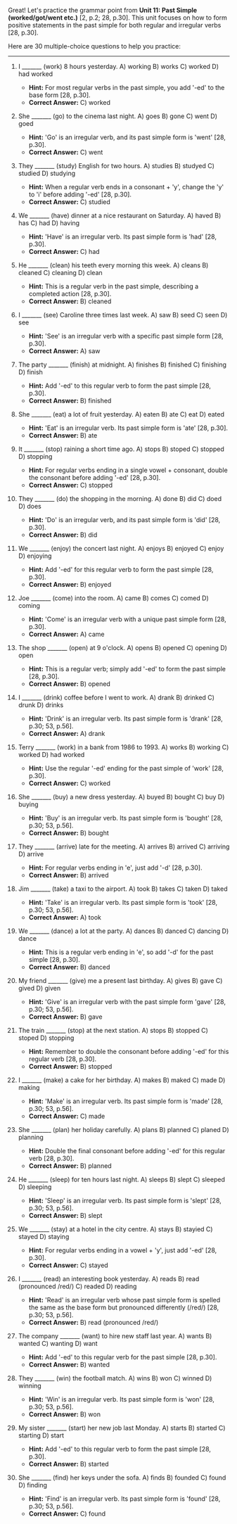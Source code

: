 Great! Let's practice the grammar point from **Unit 11: Past Simple (worked/got/went etc.)** [2, p.2; 28, p.30]. This unit focuses on how to form positive statements in the past simple for both regular and irregular verbs [28, p.30].

Here are 30 multiple-choice questions to help you practice:

---

1.  I _______ (work) 8 hours yesterday.
    A) working
    B) works
    C) worked
    D) had worked
    *   **Hint:** For most regular verbs in the past simple, you add '-ed' to the base form [28, p.30].
    *   **Correct Answer:** C) worked

2.  She _______ (go) to the cinema last night.
    A) goes
    B) gone
    C) went
    D) goed
    *   **Hint:** 'Go' is an irregular verb, and its past simple form is 'went' [28, p.30].
    *   **Correct Answer:** C) went

3.  They _______ (study) English for two hours.
    A) studies
    B) studyed
    C) studied
    D) studying
    *   **Hint:** When a regular verb ends in a consonant + 'y', change the 'y' to 'i' before adding '-ed' [28, p.30].
    *   **Correct Answer:** C) studied

4.  We _______ (have) dinner at a nice restaurant on Saturday.
    A) haved
    B) has
    C) had
    D) having
    *   **Hint:** 'Have' is an irregular verb. Its past simple form is 'had' [28, p.30].
    *   **Correct Answer:** C) had

5.  He _______ (clean) his teeth every morning this week.
    A) cleans
    B) cleaned
    C) cleaning
    D) clean
    *   **Hint:** This is a regular verb in the past simple, describing a completed action [28, p.30].
    *   **Correct Answer:** B) cleaned

6.  I _______ (see) Caroline three times last week.
    A) saw
    B) seed
    C) seen
    D) see
    *   **Hint:** 'See' is an irregular verb with a specific past simple form [28, p.30].
    *   **Correct Answer:** A) saw

7.  The party _______ (finish) at midnight.
    A) finishes
    B) finished
    C) finishing
    D) finish
    *   **Hint:** Add '-ed' to this regular verb to form the past simple [28, p.30].
    *   **Correct Answer:** B) finished

8.  She _______ (eat) a lot of fruit yesterday.
    A) eaten
    B) ate
    C) eat
    D) eated
    *   **Hint:** 'Eat' is an irregular verb. Its past simple form is 'ate' [28, p.30].
    *   **Correct Answer:** B) ate

9.  It _______ (stop) raining a short time ago.
    A) stops
    B) stoped
    C) stopped
    D) stopping
    *   **Hint:** For regular verbs ending in a single vowel + consonant, double the consonant before adding '-ed' [28, p.30].
    *   **Correct Answer:** C) stopped

10. They _______ (do) the shopping in the morning.
    A) done
    B) did
    C) doed
    D) does
    *   **Hint:** 'Do' is an irregular verb, and its past simple form is 'did' [28, p.30].
    *   **Correct Answer:** B) did

11. We _______ (enjoy) the concert last night.
    A) enjoys
    B) enjoyed
    C) enjoy
    D) enjoying
    *   **Hint:** Add '-ed' for this regular verb to form the past simple [28, p.30].
    *   **Correct Answer:** B) enjoyed

12. Joe _______ (come) into the room.
    A) came
    B) comes
    C) comed
    D) coming
    *   **Hint:** 'Come' is an irregular verb with a unique past simple form [28, p.30].
    *   **Correct Answer:** A) came

13. The shop _______ (open) at 9 o'clock.
    A) opens
    B) opened
    C) opening
    D) open
    *   **Hint:** This is a regular verb; simply add '-ed' to form the past simple [28, p.30].
    *   **Correct Answer:** B) opened

14. I _______ (drink) coffee before I went to work.
    A) drank
    B) drinked
    C) drunk
    D) drinks
    *   **Hint:** 'Drink' is an irregular verb. Its past simple form is 'drank' [28, p.30; 53, p.56].
    *   **Correct Answer:** A) drank

15. Terry _______ (work) in a bank from 1986 to 1993.
    A) works
    B) working
    C) worked
    D) had worked
    *   **Hint:** Use the regular '-ed' ending for the past simple of 'work' [28, p.30].
    *   **Correct Answer:** C) worked

16. She _______ (buy) a new dress yesterday.
    A) buyed
    B) bought
    C) buy
    D) buying
    *   **Hint:** 'Buy' is an irregular verb. Its past simple form is 'bought' [28, p.30; 53, p.56].
    *   **Correct Answer:** B) bought

17. They _______ (arrive) late for the meeting.
    A) arrives
    B) arrived
    C) arriving
    D) arrive
    *   **Hint:** For regular verbs ending in 'e', just add '-d' [28, p.30].
    *   **Correct Answer:** B) arrived

18. Jim _______ (take) a taxi to the airport.
    A) took
    B) takes
    C) taken
    D) taked
    *   **Hint:** 'Take' is an irregular verb. Its past simple form is 'took' [28, p.30; 53, p.56].
    *   **Correct Answer:** A) took

19. We _______ (dance) a lot at the party.
    A) dances
    B) danced
    C) dancing
    D) dance
    *   **Hint:** This is a regular verb ending in 'e', so add '-d' for the past simple [28, p.30].
    *   **Correct Answer:** B) danced

20. My friend _______ (give) me a present last birthday.
    A) gives
    B) gave
    C) gived
    D) given
    *   **Hint:** 'Give' is an irregular verb with the past simple form 'gave' [28, p.30; 53, p.56].
    *   **Correct Answer:** B) gave

21. The train _______ (stop) at the next station.
    A) stops
    B) stopped
    C) stoped
    D) stopping
    *   **Hint:** Remember to double the consonant before adding '-ed' for this regular verb [28, p.30].
    *   **Correct Answer:** B) stopped

22. I _______ (make) a cake for her birthday.
    A) makes
    B) maked
    C) made
    D) making
    *   **Hint:** 'Make' is an irregular verb. Its past simple form is 'made' [28, p.30; 53, p.56].
    *   **Correct Answer:** C) made

23. She _______ (plan) her holiday carefully.
    A) plans
    B) planned
    C) planed
    D) planning
    *   **Hint:** Double the final consonant before adding '-ed' for this regular verb [28, p.30].
    *   **Correct Answer:** B) planned

24. He _______ (sleep) for ten hours last night.
    A) sleeps
    B) slept
    C) sleeped
    D) sleeping
    *   **Hint:** 'Sleep' is an irregular verb. Its past simple form is 'slept' [28, p.30; 53, p.56].
    *   **Correct Answer:** B) slept

25. We _______ (stay) at a hotel in the city centre.
    A) stays
    B) stayied
    C) stayed
    D) staying
    *   **Hint:** For regular verbs ending in a vowel + 'y', just add '-ed' [28, p.30].
    *   **Correct Answer:** C) stayed

26. I _______ (read) an interesting book yesterday.
    A) reads
    B) read (pronounced /red/)
    C) readed
    D) reading
    *   **Hint:** 'Read' is an irregular verb whose past simple form is spelled the same as the base form but pronounced differently (/red/) [28, p.30; 53, p.56].
    *   **Correct Answer:** B) read (pronounced /red/)

27. The company _______ (want) to hire new staff last year.
    A) wants
    B) wanted
    C) wanting
    D) want
    *   **Hint:** Add '-ed' to this regular verb for the past simple [28, p.30].
    *   **Correct Answer:** B) wanted

28. They _______ (win) the football match.
    A) wins
    B) won
    C) winned
    D) winning
    *   **Hint:** 'Win' is an irregular verb. Its past simple form is 'won' [28, p.30; 53, p.56].
    *   **Correct Answer:** B) won

29. My sister _______ (start) her new job last Monday.
    A) starts
    B) started
    C) starting
    D) start
    *   **Hint:** Add '-ed' to this regular verb to form the past simple [28, p.30].
    *   **Correct Answer:** B) started

30. She _______ (find) her keys under the sofa.
    A) finds
    B) founded
    C) found
    D) finding
    *   **Hint:** 'Find' is an irregular verb. Its past simple form is 'found' [28, p.30; 53, p.56].
    *   **Correct Answer:** C) found
